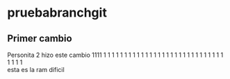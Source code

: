 # pruebabranchgit
## Primer cambio
Personita 2 hizo este cambio  1111 1 1 1  1 1 1 1  1 1 1  1 1 1 1  1 1 1  1 1 1  1 1 1  1 1 1 1  1 1 1 1 1 1  
esta es la ram dificil 